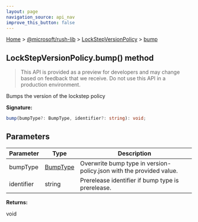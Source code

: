 ```yaml
---
layout: page
navigation_source: api_nav
improve_this_button: false
---
```



[Home](./index.md) &gt; [@microsoft/rush-lib](./rush-lib.md) &gt; [LockStepVersionPolicy](./rush-lib.lockstepversionpolicy.md) &gt; [bump](./rush-lib.lockstepversionpolicy.bump.md)

## LockStepVersionPolicy.bump() method

> This API is provided as a preview for developers and may change based on feedback that we receive. Do not use this API in a production environment.
>

Bumps the version of the lockstep policy

<b>Signature:</b>

```typescript
bump(bumpType?: BumpType, identifier?: string): void;
```

## Parameters

|  Parameter | Type | Description |
|  --- | --- | --- |
|  bumpType | [BumpType](./rush-lib.bumptype.md) | Overwrite bump type in version-policy.json with the provided value. |
|  identifier | string | Prerelease identifier if bump type is prerelease. |

<b>Returns:</b>

void
